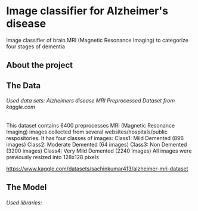 # Image classifier for Alzheimer's disease
Image classifier of brain MRI (Magnetic Resonance Imaging) to categorize four stages of dementia

## About the project

## The Data
###### *Used data sets: Alzheimers disease MRI Preprocessed Dataset from kaggle.com*

This dataset contains 6400 preprocesses MRI (Magnetic Resonance Imaging) images collected from several websites/hospitals/public respositories. It has four classes of images:
Class1: Mild Demented (896 images)
Class2: Moderate Demented (64 images)
Class3: Non Demented (3200 images)
Class4: Very Mild Demented (2240 images)
All images were previously resized into 128x128 pixels

https://www.kaggle.com/datasets/sachinkumar413/alzheimer-mri-dataset

## The Model

###### *Used libraries:*

